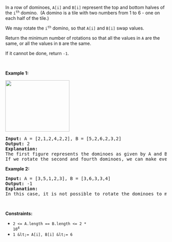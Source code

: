 In a row of dominoes, `` A[i] `` and `` B[i] `` represent the top and bottom halves of the <code>i<sup>th</sup></code> domino.&nbsp; (A domino is a tile with two numbers from 1 to 6 - one on each half of the tile.)

We may rotate the <code>i<sup>th</sup></code> domino, so that `` A[i] `` and `` B[i] `` swap values.

Return the minimum number of rotations so that all the values in `` A `` are the same, or all the values in `` B ``&nbsp;are the same.

If it cannot be done, return `` -1 ``.

&nbsp;

__Example 1:__

<img alt="" src="https://assets.leetcode.com/uploads/2019/03/08/domino.png" style="height: 161px; width: 200px;"/>

<pre>
<strong>Input:</strong> A = [2,1,2,4,2,2], B = [5,2,6,2,3,2]
<strong>Output:</strong> 2
<strong>Explanation:</strong> 
The first figure represents the dominoes as given by A and B: before we do any rotations.
If we rotate the second and fourth dominoes, we can make every value in the top row equal to 2, as indicated by the second figure.
</pre>

__Example 2:__

<pre>
<strong>Input:</strong> A = [3,5,1,2,3], B = [3,6,3,3,4]
<strong>Output:</strong> -1
<strong>Explanation:</strong> 
In this case, it is not possible to rotate the dominoes to make one row of values equal.
</pre>

&nbsp;

__Constraints:__

*   <code>2 &lt;= A.length == B.length &lt;= 2 * 10<sup>4</sup></code>
*   `` 1 &lt;= A[i], B[i] &lt;= 6 ``